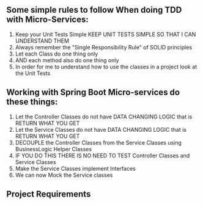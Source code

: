 ## Some simple rules to follow When doing TDD with Micro-Services:
1. Keep your Unit Tests Simple KEEP UNIT TESTS SIMPLE SO THAT I CAN UNDERSTAND THEM
2. Always remember the "Single Responsibility Rule" of SOLID principles 
3. Let each Class do one thing only 
4. AND each method also do one thing only
5. In order for me to understand how to use the classes in a project look at the Unit Tests

## Working with Spring Boot Micro-services do these things:
1. Let the Controller Classes do not have DATA CHANGING LOGIC that is RETURN WHAT YOU GET
2. Let the Service Classes do not have DATA CHANGING LOGIC that is RETURN WHAT YOU GET
3. DECOUPLE the Controller Classes from the Service Classes using BusinessLogic Helper Classes
4. IF YOU DO THIS THERE IS NO NEED TO TEST Controller Classes and Service Classes
5. Make the Service Classes implement Interfaces
6. We can now Mock the Service classes

## Project Requirements


